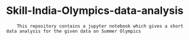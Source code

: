 # Skill-India-Olympics-data-analysis
        This repository contains a jupyter notebook which gives a short data analysis for the given data on Summer Olympics
